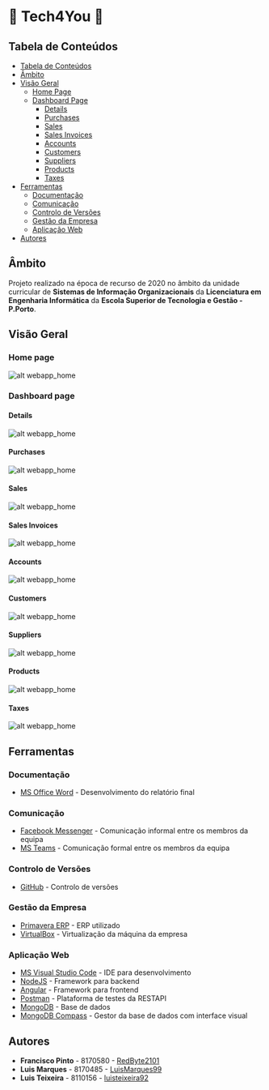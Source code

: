 # :floppy_disk: Tech4You :floppy_disk:

## Tabela de Conteúdos

- [Tabela de Conteúdos](#tabela-de-conteúdos)
- [Âmbito](#âmbito)
- [Visão Geral](#visão-geral)
    - [Home Page](#home-page)
    - [Dashboard Page](#dashboard-page)
        - [Details](#details)
        - [Purchases](#purchases)
        - [Sales](#sales)
        - [Sales Invoices](#sales-invoices)
        - [Accounts](#accounts)
        - [Customers](#customers)
        - [Suppliers](#suppliers)
        - [Products](#products)
        - [Taxes](#taxes)
- [Ferramentas](#ferramentas)
	- [Documentação](#documentação)
	- [Comunicação](#comunicação)
	- [Controlo de Versões](#controlo-de-versões)
	- [Gestão da Empresa](#gestão-da-empresa)
	- [Aplicação Web](#aplicação-web)
- [Autores](#autores)
	
## Âmbito

Projeto realizado na época de recurso de 2020 no âmbito da unidade curricular de **Sistemas de Informação Organizacionais** da **Licenciatura em Engenharia Informática** da **Escola Superior de Tecnologia e Gestão - P.Porto**.

## Visão Geral

### Home page

![alt webapp_home](./docs/Prints/Webapp/Webapp_Home.png)

### Dashboard page

#### Details

![alt webapp_home](./docs/Prints/Webapp/Webapp_Dashboard_Details.png)

#### Purchases

![alt webapp_home](./docs/Prints/Webapp/Webapp_Dashboard_Purchases.png)

#### Sales

![alt webapp_home](./docs/Prints/Webapp/Webapp_Dashboard_Sales.png)

#### Sales Invoices

![alt webapp_home](./docs/Prints/Webapp/Webapp_Dashboard_SalesInvoices.png)

#### Accounts

![alt webapp_home](./docs/Prints/Webapp/Webapp_Dashboard_Accounts.png)

#### Customers

![alt webapp_home](./docs/Prints/Webapp/Webapp_Dashboard_Customers.png)

#### Suppliers

![alt webapp_home](./docs/Prints/Webapp/Webapp_Dashboard_Suppliers.png)

#### Products

![alt webapp_home](./docs/Prints/Webapp/Webapp_Dashboard_Products.png)

#### Taxes

![alt webapp_home](./docs/Prints/Webapp/Webapp_Dashboard_Taxes.png)

## Ferramentas

### Documentação

- [MS Office Word](https://www.microsoft.com/pt-pt/microsoft-365/word) - Desenvolvimento do relatório final

### Comunicação

- [Facebook Messenger](https://www.messenger.com/) - Comunicação informal entre os membros da equipa
- [MS Teams](https://teams.microsoft.com/) - Comunicação formal entre os membros da equipa

### Controlo de Versões

- [GitHub](https://github.com/) - Controlo de versões

### Gestão da Empresa

- [Primavera ERP](https://pt.primaverabss.com/pt/) - ERP utilizado
- [VirtualBox](https://www.virtualbox.org/) - Virtualização da máquina da empresa

### Aplicação Web

- [MS Visual Studio Code](https://code.visualstudio.com/) - IDE para desenvolvimento
- [NodeJS](https://nodejs.org/en/) - Framework para backend
- [Angular](https://angular.io/) - Framework para frontend
- [Postman](https://www.postman.com/) - Plataforma de testes da RESTAPI
- [MongoDB](https://www.mongodb.com/) - Base de dados
- [MongoDB Compass](https://www.mongodb.com/products/compass) - Gestor da base de dados com interface visual

## Autores

- **Francisco Pinto** - 8170580 - [RedByte2101](https://github.com/RedByte2101)
- **Luis Marques** - 8170485 - [LuisMarques99](https://github.com/LuisMarques99)
- **Luis Teixeira** - 8110156 - [luisteixeira92](https://github.com/luisteixeira92)

